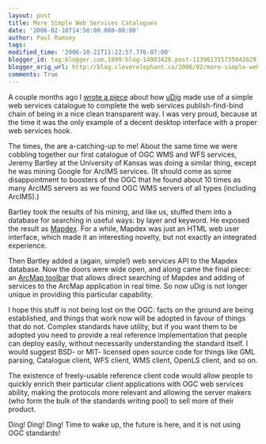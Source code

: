 ```yaml
---
layout: post
title: More Simple Web Services Catalogues
date: '2006-02-10T14:50:00.000-08:00'
author: Paul Ramsey
tags: 
modified_time: '2006-10-21T11:22:57.776-07:00'
blogger_id: tag:blogger.com,1999:blog-14903426.post-113961315735042629
blogger_orig_url: http://blog.cleverelephant.ca/2006/02/more-simple-web-services-catalogues.html
comments: True
---
```


A couple months ago I [wrote a piece](http://blog.cleverelephant.ca/2005/10/simple-web-services-catalogues.html) about how [uDig](http://udig.refractions.net) made use of a simple web services catalogue to complete the web services publish-find-bind chain of being in a nice clean transparent way.  I was very proud, because at the time it was the only example of a decent desktop interface with a proper web services hook.

The times, the are a-catching-up to me! About the same time we were cobbling together our first catalogue of OGC WMS and WFS services, Jeremy Bartley at the University of Kansas was doing a similar thing, except he was mining Google for ArcIMS services.  (It should come as some disappointment to boosters of the OGC that he found about 10 times as many ArcIMS servers as we found OGC WMS servers of all types (including ArcIMS).)

Bartley took the results of his mining, and like us, stuffed them into a database for searching in useful ways: by layer and keyword.  He exposed the result as [Mapdex](http://www.mapdex.org).  For a while, Mapdex was just an HTML web user interface, which made it an interesting novelty, but not exactly an integrated experience.  

Then Bartley added a (again, simple!) web services API to the Mapdex database.  Now the doors were wide open, and along came the final piece: an [ArcMap toolbar](http://www.mapdex.org/MapdexToolbar/) that allows direct searching of Mapdex and adding of services to the ArcMap application in real time.  So now uDig is not longer unique in providing this particular capability.

I hope this stuff is not being lost on the OGC: facts on the ground are being established, and things that work now will be adopted in favour of things that do not.  Complex standards have utility, but if you want them to be adopted you need to provide a real reference implementation that people can deploy easily, without necessarily understanding the standard itself.  I would suggest BSD- or MIT- licensed open source code for things like GML parsing, Catalogue client, WFS client, WMS client, OpenLS client, and so on.  

The existence of freely-usable reference client code would allow people to quickly enrich their particular client applications with OGC web services ability, making the protocols more relevant and allowing the server makers (who form the bulk of the standards writing pool) to sell more of their product.

Ding! Ding! Ding! Time to wake up, the future is here, and it is not using OGC standards!